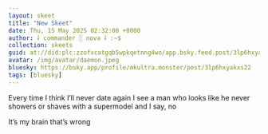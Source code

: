 ```yaml
---
layout: skeet
title: "New Skeet"
date: Thu, 15 May 2025 02:32:00 +0000
author: ⸸ commander ░ nova ⸸ :~$
collection: skeets
guid: at://did:plc:zzofxcatgqb5wpkqetnng4wo/app.bsky.feed.post/3lp6hxyakxs22
avatar: /img/avatar/daemon.jpeg
bluesky: https://bsky.app/profile/mkultra.monster/post/3lp6hxyakxs22
tags: [bluesky]
---
```


Every time I think I’ll never date again I see a man who looks like he never showers or shaves with a supermodel and I say, no

It’s my brain that’s wrong
